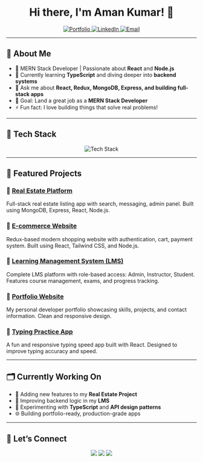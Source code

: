 <h1 align="center">Hi there, I'm Aman Kumar! 👋</h1>

<p align="center">
  <a href="https://portfolio-pied-two-gryqycliw5.vercel.app/" target="_blank">
    <img src="https://img.shields.io/badge/🌐 Portfolio-Live-blue?style=for-the-badge" alt="Portfolio" />
  </a>
  <a href="https://www.linkedin.com/in/amankumarweb/" target="_blank">
    <img src="https://img.shields.io/badge/🔗 LinkedIn-Connect-blue?style=for-the-badge" alt="LinkedIn" />
  </a>
  <a href="mailto:amankumardev0@gmail.com" target="_blank">
    <img src="https://img.shields.io/badge/📧 Email-Contact-red?style=for-the-badge" alt="Email" />
  </a>
</p>

---

## 🚀 About Me
- 🔭 MERN Stack Developer | Passionate about **React** and **Node.js**
- 🌱 Currently learning **TypeScript** and diving deeper into **backend systems**
- 💬 Ask me about **React, Redux, MongoDB, Express, and building full-stack apps**
- 🎯 Goal: Land a great job as a **MERN Stack Developer**
- ⚡ Fun fact: I love building things that solve real problems!

---

## 🧰 Tech Stack
<p align="center">
  <img src="https://skillicons.dev/icons?i=react,redux,tailwind,js,ts,nodejs,express,mongodb,html,css,git,github,vscode,postman" alt="Tech Stack" />
</p>

---

## 🌟 Featured Projects

### 📌 [Real Estate Platform](https://github.com/Amankumar-007/real-estate-app)
Full-stack real estate listing app with search, messaging, admin panel. Built using MongoDB, Express, React, Node.js.

### 📌 [E-commerce Website](https://github.com/Amankumar-007/e-commerce-app)
Redux-based modern shopping website with authentication, cart, payment system. Built using React, Tailwind CSS, and Node.js.

### 📌 [Learning Management System (LMS)](https://github.com/Amankumar-007/Mern-Learning-management-system)
Complete LMS platform with role-based access: Admin, Instructor, Student. Features course management, exams, and progress tracking.

### 📌 [Portfolio Website](https://portfolio-pied-two-gryqycliw5.vercel.app/)
My personal developer portfolio showcasing skills, projects, and contact information. Clean and responsive design.

### 📌 [Typing Practice App](https://github.com/Amankumar-007/Typing-Practice-App)
A fun and responsive typing speed app built with React. Designed to improve typing accuracy and speed.

---

## 🗂️ Currently Working On
- 🚧 Adding new features to my **Real Estate Project**
- 🚀 Improving backend logic in my **LMS**
- 🧪 Experimenting with **TypeScript** and **API design patterns**
- 🌐 Building portfolio-ready, production-grade apps

---

## 🤝 Let’s Connect
<p align="center">
  <a href="https://www.linkedin.com/in/amankumarweb/"><img src="https://img.shields.io/badge/LinkedIn-Connect-blue?style=for-the-badge&logo=linkedin"></a>
  <a href="https://twitter.com/yourhandle"><img src="https://img.shields.io/badge/Twitter-Follow-blue?style=for-the-badge&logo=twitter"></a>
  <a href="mailto:amankumardev0@gmail.com"><img src="https://img.shields.io/badge/Email-Send-red?style=for-the-badge&logo=gmail"></a>
</p>
